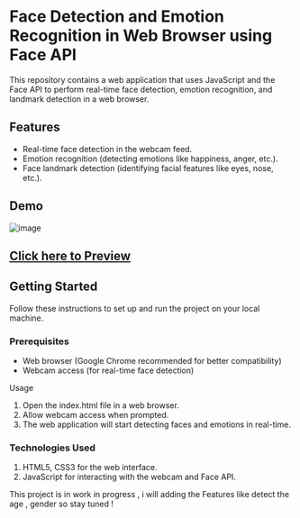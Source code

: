 # Face Detection and Emotion Recognition in Web Browser using Face API

This repository contains a web application that uses JavaScript and the Face API to perform real-time face detection, emotion recognition, and landmark detection in a web browser.

## Features

- Real-time face detection in the webcam feed.
- Emotion recognition (detecting emotions like happiness, anger, etc.).
- Face landmark detection (identifying facial features like eyes, nose, etc.).

## Demo

![image](face.png)



 ## [Click here to Preview](https://facedetectorbyshubh.netlify.app/)



## Getting Started

Follow these instructions to set up and run the project on your local machine.

### Prerequisites

- Web browser (Google Chrome recommended for better compatibility)
- Webcam access (for real-time face detection)

Usage
1. Open the index.html file in a web browser.
2. Allow webcam access when prompted.
3. The web application will start detecting faces and emotions in real-time.

 ### Technologies Used

1. HTML5, CSS3 for the web interface.
2. JavaScript for interacting with the webcam and Face API.






This project is in work in progress , i will adding the Features like detect the age , gender so stay tuned !




